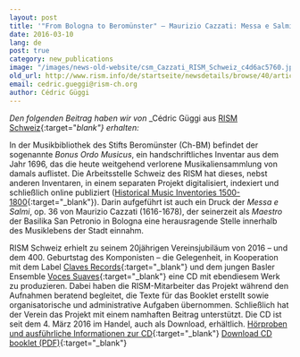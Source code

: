 ```yaml
---
layout: post
title: '"From Bologna to Beromünster" – Maurizio Cazzati: Messa e Salmi, op. 36'
date: 2016-03-10
lang: de
post: true
category: new_publications
image: "/images/news-old-website/csm_Cazzati_RISM_Schweiz_c4d6ac5760.jpg"
old_url: http://www.rism.info/de/startseite/newsdetails/browse/40/article/64/from-bologna-to-beromuenster-maurizio-cazzati-messa-e-salmi-op-36.html
email: cedric.gueggi@rism-ch.org
author: Cédric Güggi
---
```


_Den folgenden Beitrag haben wir von_ _Cédric Güggi aus [RISM Schweiz](http://rism-ch.org/){:target="_blank"} erhalten:_

In der Musikbibliothek des Stifts Beromünster (Ch-BM) befindet der sogenannte _Bonus Ordo Musicus_, ein handschriftliches Inventar aus dem Jahr 1696, das die heute weitgehend verlorene Musikaliensammlung von damals auflistet. Die Arbeitsstelle Schweiz des RISM hat dieses, nebst anderen Inventaren, in einem separaten Projekt digitalisiert, indexiert und schließlich online publiziert ([Historical Music Inventories 1500-1800](http://inventories.rism-ch.org/){:target="_blank"}). Darin aufgeführt ist auch ein Druck der _Messa e Salmi_, op. 36 von Maurizio Cazzati (1616-1678), der seinerzeit als _Maestro_ der Basilika San Petronio in Bologna eine herausragende Stelle innerhalb des Musiklebens der Stadt einnahm.

RISM Schweiz erhielt zu seinem 20jährigen Vereinsjubiläum von 2016 – und dem 400. Geburtstag des Komponisten – die Gelegenheit, in Kooperation mit dem Label [Claves Records](http://www.claves.ch/){:target="_blank"} und dem jungen Basler Ensemble [Voces Suaves](http://www.voces-suaves.ch/){:target="_blank"} eine CD mit ebendiesem Werk zu produzieren. Dabei haben die RISM-Mitarbeiter das Projekt während den Aufnahmen beratend begleitet, die Texte für das Booklet erstellt sowie organisatorische und administrative Aufgaben übernommen. Schließlich hat der Verein das Projekt mit einem namhaften Beitrag unterstützt. Die CD ist seit dem 4. März 2016 im Handel, auch als Download, erhältlich.
[
Hörproben und ausführliche Informationen zur CD](http://www.claves.ch/collections/new-releases/products/from-bologna-to-beromunster-maurizio-cazzati-mass-psalms-op-36){:target="_blank"}
[
Download CD booklet (PDF)](http://docs.rism-ch.org/press/CD_1605_booklet.pdf){:target="_blank"}